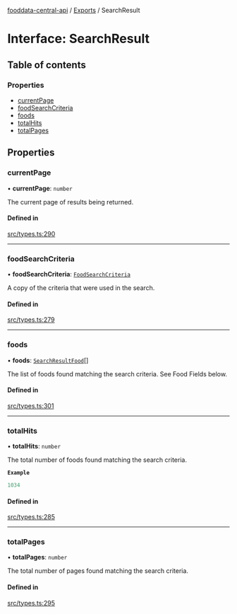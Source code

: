 [fooddata-central-api](../README.md) / [Exports](../modules.md) / SearchResult

# Interface: SearchResult

## Table of contents

### Properties

- [currentPage](SearchResult.md#currentpage)
- [foodSearchCriteria](SearchResult.md#foodsearchcriteria)
- [foods](SearchResult.md#foods)
- [totalHits](SearchResult.md#totalhits)
- [totalPages](SearchResult.md#totalpages)

## Properties

### currentPage

• **currentPage**: `number`

The current page of results being returned.

#### Defined in

[src/types.ts:290](https://github.com/inji-gg/fooddata-central-api/blob/faf270d/src/types.ts#L290)

___

### foodSearchCriteria

• **foodSearchCriteria**: [`FoodSearchCriteria`](FoodSearchCriteria.md)

A copy of the criteria that were used in the search.

#### Defined in

[src/types.ts:279](https://github.com/inji-gg/fooddata-central-api/blob/faf270d/src/types.ts#L279)

___

### foods

• **foods**: [`SearchResultFood`](SearchResultFood.md)[]

The list of foods found matching the search criteria. See Food Fields
below.

#### Defined in

[src/types.ts:301](https://github.com/inji-gg/fooddata-central-api/blob/faf270d/src/types.ts#L301)

___

### totalHits

• **totalHits**: `number`

The total number of foods found matching the search criteria.

**`Example`**

```ts
1034
```

#### Defined in

[src/types.ts:285](https://github.com/inji-gg/fooddata-central-api/blob/faf270d/src/types.ts#L285)

___

### totalPages

• **totalPages**: `number`

The total number of pages found matching the search criteria.

#### Defined in

[src/types.ts:295](https://github.com/inji-gg/fooddata-central-api/blob/faf270d/src/types.ts#L295)
